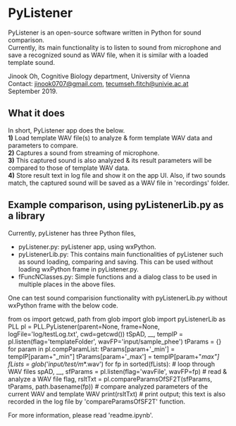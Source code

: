 # PyListener

PyListener is an open-source software written in Python for sound comparison.<br>
Currently, its main functionality is to listen to sound from microphone and save a recognized sound as WAV file, when it is similar with a loaded template sound.

Jinook Oh, Cognitive Biology department, University of Vienna<br>
Contact: jinook0707@gmail.com, tecumseh.fitch@univie.ac.at<br>
September 2019.


## What it does

In short, PyListener app does the below.<br>
**1)** Load template WAV file(s) to analyze & form template WAV data and parameters to compare.<br>
**2)** Captures a sound from streaming of microphone.<br>
**3)** This captured sound is also analyzed & its result parameters will be compared to those of template WAV data.<br>
**4)** Store result text in log file and show it on the app UI. Also, if two sounds match, the captured sound will be saved as a WAV file in 'recordings' folder.

## Example comparison, using pyListenerLib.py as a library

Currently, pyListener has three Python files, 

- pyListener.py: pyListener app, using wxPython.
- pyListenerLib.py: This contains main functionalities of pyListener such as sound loading, comparing and saving. This can be used without loading wxPython frame in pyListener.py.
- fFuncNClasses.py: Simple functions and a dialog class to be used in multiple places in the above files.

One can test sound comparision functionality with pyListenerLib.py without wxPython frame with the below code.

from os import getcwd, path
from glob import glob
import pyListenerLib as PLL
pl = PLL.PyListener(parent=None, frame=None, logFile='log/testLog.txt', cwd=getcwd())
tSpAD, __, templP = pl.listen(flag='templateFolder', wavFP='input/sample_phee')
tParams = {}
for param in pl.compParamList:
    tParams[param+'_min'] = templP[param+"_min"]
    tParams[param+'_max'] = templP[param+"_max"]
fLists = glob('input/test/m_*.wav')
for fp in sorted(fLists): # loop through WAV files
    spAD, __, sfParams = pl.listen(flag='wavFile', wavFP=fp) # read & analyze a WAV file
    flag, rsltTxt = pl.compareParamsOfSF2T(sfParams, tParams, path.basename(fp)) # compare analyzed parameters of the current WAV and template WAV
    print(rsltTxt) # print output; this text is also recorded in the log file by 'compareParamsOfSF2T' function.


For more information, please read 'readme.ipynb'.
